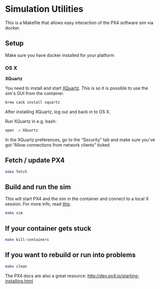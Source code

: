 # Simulation Utilities

This is a Makefile that allows easy interaction of the PX4 software sim via docker.

## Setup

Make sure you have docker installed for your platform

### OS X

**XQuartz**

You need to install and start [XQuartz](https://www.xquartz.org/). This is so it is possible to use the sim's GUI from the container.

```sh
brew cask install xquartz
```

After installing XQuartz, log out and back in to OS X.

Run XQuartz in e.g. bash:

```sh
open -a XQuartz
```

In the XQuartz preferences, go to the “Security” tab and make sure you’ve got “Allow connections from network clients” ticked

## Fetch / update PX4
```sh
make fetch
```

## Build and run the sim

This will start PX4 and the sim in the container and connect to a local X session. For more info, read [this](http://dev.px4.io/advanced-docker.html).
```sh
make sim
```

## If your container gets stuck
```sh
make kill-containers
```

## If you want to rebuild or run into problems
```sh
make clean
```

The PX4 docs are also a great resource: http://dev.px4.io/starting-installing.html
